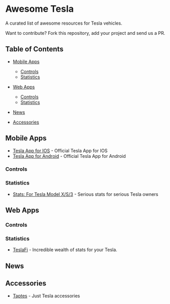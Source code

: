 # Awesome Tesla

A curated list of awesome resources for Tesla vehicles.

Want to contribute? Fork this repository, add your project and send us a PR. 

## Table of Contents

- [Mobile Apps](#mobile-applications)
  - [Controls](#controls)
  - [Statistics](#statistics)

- [Web Apps](#mobile-applications)
  - [Controls](#controls)
  - [Statistics](#statistics)

- [News](#news)

- [Accessories](#accessories)

## Mobile Apps

- [Tesla App for IOS](https://itunes.apple.com/us/app/tesla-model-s/id582007913?mt=8) - Official Tesla App for IOS
- [Tesla App for Android](https://play.google.com/store/apps/details?id=com.teslamotors.tesla&hl=en) - Official Tesla App for Android

### Controls

### Statistics

 - [Stats: For Tesla Model X/S/3](https://itunes.apple.com/us/app/stats-for-tesla-model-s-x-3/id1191100729?mt=8) - Serious stats for serious Tesla owners

## Web Apps

### Controls

### Statistics

 - [TeslaFi](www.teslafi.com) - Incredible wealth of stats for your Tesla.

## News

## Accessories

 - [Taptes](https://www.taptes.com/) - Just Tesla accessories
 
